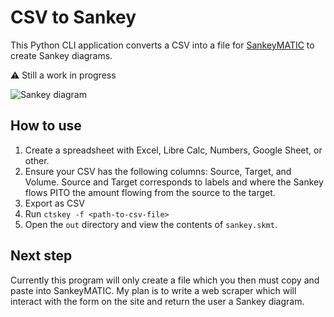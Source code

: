 # CSV to Sankey
This Python CLI application converts a CSV into a file for [SankeyMATIC](https://sankeymatic.com) to create Sankey diagrams. 

⚠️ Still a work in progress

![Sankey diagram](https://i.imgur.com/6xD6dXu.png)

## How to use
1. Create a spreadsheet with Excel, Libre Calc, Numbers, Google Sheet, or other. 
2. Ensure your CSV has the following columns: Source, Target, and Volume. Source and Target corresponds to labels and where the Sankey flows PITO the amount flowing from the source to the target.
4. Export as CSV
5. Run `ctskey -f <path-to-csv-file>`
6. Open the `out` directory and view the contents of `sankey.skmt`.

## Next step
Currently this program will only create a file which you then must copy and paste into SankeyMATIC. My plan is to write a web scraper which will interact with the form on the site and return the user a Sankey diagram.
